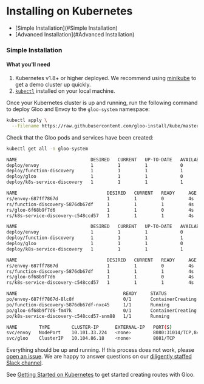 # Installing on Kubernetes

- [Simple Installation](#Simple Installation)
- [Advanced  Installation](#Advanced Installation)



<a name="Simple Installation"></a>
### Simple Installation

#### What you'll need

1. Kubernetes v1.8+ or higher deployed. We recommend using [minikube](TODO) to get a demo cluster up quickly.
1. [`kubectl`](TODO) installed on your local machine.

Once your Kubernetes cluster is up and running, run the following command to deploy Gloo and Envoy to the `gloo-system` namespace:

```bash
kubectl apply \
  --filename https://raw.githubusercontent.com/gloo-install/kube/master/install.yaml
```

Check that the Gloo pods and services have been created: 

```bash
kubectl get all -n gloo-system

NAME                           DESIRED   CURRENT   UP-TO-DATE   AVAILABLE   AGE
deploy/envoy                   1         1         1            0           4s
deploy/function-discovery      1         1         1            1           4s
deploy/gloo                    1         1         1            0           4s
deploy/k8s-service-discovery   1         1         1            1           4s

NAME                                 DESIRED   CURRENT   READY     AGE
rs/envoy-687ff7867d                  1         1         0         4s
rs/function-discovery-5876db67df     1         1         1         4s
rs/gloo-6f68b9f7d6                   1         1         0         4s
rs/k8s-service-discovery-c548ccd57   1         1         1         4s

NAME                           DESIRED   CURRENT   UP-TO-DATE   AVAILABLE   AGE
deploy/envoy                   1         1         1            0           4s
deploy/function-discovery      1         1         1            1           4s
deploy/gloo                    1         1         1            0           4s
deploy/k8s-service-discovery   1         1         1            1           4s

NAME                                 DESIRED   CURRENT   READY     AGE
rs/envoy-687ff7867d                  1         1         0         4s
rs/function-discovery-5876db67df     1         1         1         4s
rs/gloo-6f68b9f7d6                   1         1         0         4s
rs/k8s-service-discovery-c548ccd57   1         1         1         4s

NAME                                       READY     STATUS              RESTARTS   AGE
po/envoy-687ff7867d-8lc8f                  0/1       ContainerCreating   0          5s
po/function-discovery-5876db67df-nxc45     1/1       Running             0          5s
po/gloo-6f68b9f7d6-fm47k                   0/1       ContainerCreating   0          5s
po/k8s-service-discovery-c548ccd57-snm88   1/1       Running             0          5s

NAME        TYPE        CLUSTER-IP      EXTERNAL-IP   PORT(S)                         AGE
svc/envoy   NodePort    10.101.33.224   <none>        8080:31014/TCP,8443:31391/TCP   5s
svc/gloo    ClusterIP   10.104.86.18    <none>        8081/TCP                        5s

```

Everything should be up and running. If this process does not work, please [open an issue](TODO). We are happy to answer
questions on our [diligently staffed Slack channel](TODO).

See [Getting Started on Kubernetes](../getting_started/kubernetes.md) to get started creating routes with Gloo.